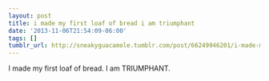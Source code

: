 ```yaml
---
layout: post
title: i made my first loaf of bread i am triumphant
date: '2013-11-06T21:54:09-06:00'
tags: []
tumblr_url: http://sneakyguacamole.tumblr.com/post/66249946201/i-made-my-first-loaf-of-bread-i-am-triumphant
---
```

I made my first loaf of bread. I am TRIUMPHANT.
